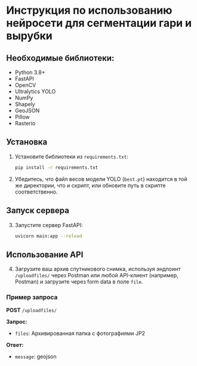 # Инструкция по использованию нейросети для сегментации гари и вырубки

## Необходимые библиотеки:

- Python 3.8+
- FastAPI
- OpenCV
- Ultralytics YOLO
- NumPy
- Shapely
- GeoJSON
- Pillow
- Rasterio

## Установка

1. Установите библиотеки из `requirements.txt`:
    ```sh
    pip install -r requirements.txt
    ```

2. Убедитесь, что файл весов модели YOLO (`best.pt`) находится в той же директории, что и скрипт, или обновите путь в скрипте соответственно.

## Запуск сервера

3. Запустите сервер FastAPI:
    ```sh
    uvicorn main:app --reload
    ```

## Использование API

4. Загрузите ваш архив спутникового снимка, используя эндпоинт `/uploadfiles/` через Postman или любой API-клиент (например, Postman) и загрузите через form data в поле `file`.

### Пример запроса

**POST** `/uploadfiles/`

**Запрос:**
- `files`: Архивированная папка с фотографиями JP2

**Ответ:**
- `message`: geojson

